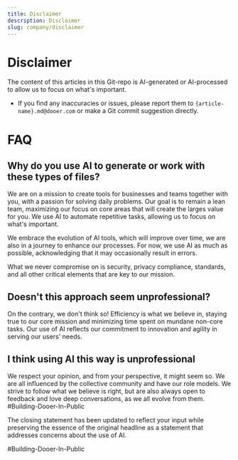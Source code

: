 ```yaml
---
title: Disclaimer
description: Disclaimer
slug: company/disclaimer
---
```


# Disclaimer

The content of this articles in this Git-repo is AI-generated or AI-processed to
allow us to focus on what's important.

- If you find any inaccuracies or issues, please report them to
  `{article-name}.md@dooer.com` or make a Git commit suggestion directly.

# FAQ

## Why do you use AI to generate or work with these types of files?

We are on a mission to create tools for businesses and teams together with you,
with a passion for solving daily problems. Our goal is to remain a lean team,
maximizing our focus on core areas that will create the larges value for you. We
use AI to automate repetitive tasks, allowing us to focus on what's important.

We embrace the evolution of AI tools, which will improve over time,  we are also
in a journey to enhance our processes. For now, we use AI as much as possible,
acknowledging that it may occasionally result in errors.

What we never compromise on is security, privacy compliance, standards, and all
other critical elements that are key to our mission.

## Doesn't this approach seem unprofessional?

On the contrary, we don't think so! Efficiency is what we believe in, staying
true to our core mission and minimizing time spent on mundane non-core tasks.
Our use of AI reflects our commitment to innovation and agility in serving our
users' needs.

## I think using AI this way is unprofessional

We respect your opinion, and from your perspective, it might seem so. We are all
influenced by the collective community and have our role models. We strive to
follow what we believe is right, but are also always open to feedback and love
deep conversations, as we all evolve from them. #Building-Dooer-In-Public

The closing statement has been updated to reflect your input while preserving
the essence of the original headline as a statement that addresses concerns
about the use of AI.

#Building-Dooer-In-Public
